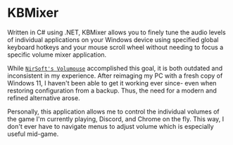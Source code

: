 # KBMixer
Written in C# using .NET, KBMixer allows you to finely tune the audio levels of individual applications on your Windows device using specified global keyboard hotkeys and your mouse scroll wheel without needing to focus a specific volume mixer application.

While [`NirSoft's Volumouse`](https://www.nirsoft.net/utils/volumouse.html) accomplished this goal, it is both outdated and inconsistent in my experience. After reimaging my PC with a fresh copy of Windows 11, I haven't been able to get it working ever since- even when restoring configuration from a backup. Thus, the need for a modern and refined alternative arose.

Personally, this application allows me to control the individual volumes of the game I'm currently playing, Discord, and Chrome on the fly. This way, I don't ever have to navigate menus to adjust volume which is especially useful mid-game.
